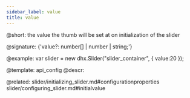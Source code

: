 ```yaml
---
sidebar_label: value
title: value
---          
```


@short: the value the thumb will be set at on initialization of the slider

@signature: {'value?: number[] | number | string;'}

@example: 
var slider = new dhx.Slider("slider_container", { 
    value:20
});


@template:	api_config
@descr: 


@related: slider/initializing_slider.md#configurationproperties
slider/configuring_slider.md#initialvalue
